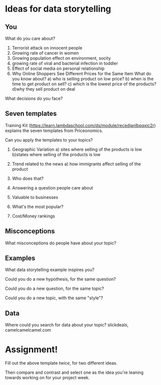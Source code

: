 # Ideas for data storytelling

## You

What do you care about?
1) Terrorist attack on innocent people
2) Growing rate of cancer in women
3) Growing population effect on environment, socity
4) growing rate of viral and bacterial infection in toddler
5) Effect of social media on personal relationship
6) Why Online Shoppers See Different Prices for the Same Item 
What do you know about?
  a) who is selling product on low price?
  b) when is the time to get product on sell?
  c) which is the lowest price of the products?
  d)why they sell product on deal

What decisions do you face?


## Seven templates

Training Kit (https://learn.lambdaschool.com/ds/module/recedjanlbpqxic2r) explains the seven templates from Priceonomics.

Can you apply the templates to your topics? 

1. Geographic Variation
   a) sites where selling of the products is low
   b)states where selling of the products is low
2. Trend related to the news
    a) how immigrants affect selling of the product

3. Who does that?


4. Answering a question people care about


5. Valuable to businesses


6. What's the most popular?


7. Cost/Money rankings


## Misconceptions

What misconceptions do people have about your topic?


## Examples

What data storytelling example inspires you?


Could you do a new hypothesis, for the same question?


Could you do a new question, for the same topic?


Could you do a new topic, with the same "style"?


## Data

Where could you search for data about your topic?
slickdeals, camelcamelcamel.com

# Assignment!

Fill out the above template *twice*, for two different ideas.

Then compare and contrast and select one as the idea you're leaning towards
working on for your project week.
